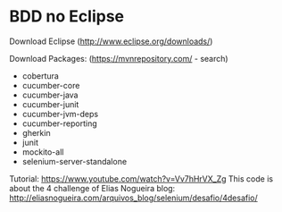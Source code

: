 # BDD no Eclipse

Download Eclipse (http://www.eclipse.org/downloads/)

Download Packages: (https://mvnrepository.com/ - search)

* cobertura
* cucumber-core
* cucumber-java
* cucumber-junit
* cucumber-jvm-deps
* cucumber-reporting
* gherkin
* junit
* mockito-all
* selenium-server-standalone

Tutorial: https://www.youtube.com/watch?v=Vv7hHrVX_Zg
This code is about the 4 challenge of Elias Nogueira blog: http://eliasnogueira.com/arquivos_blog/selenium/desafio/4desafio/
